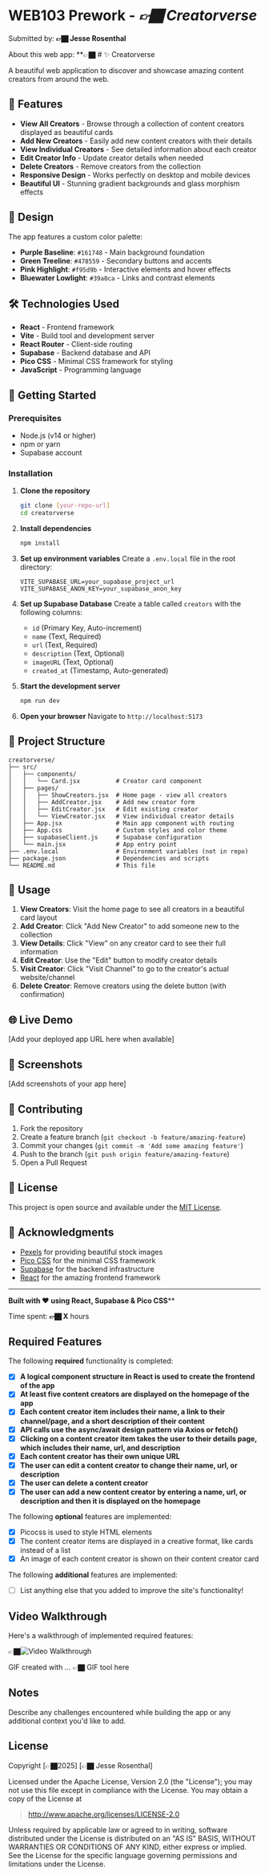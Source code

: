 # WEB103 Prework - *👉🏿 Creatorverse*

Submitted by: **👉🏿 Jesse Rosenthal**

About this web app: **👉🏿 # ✨ Creatorverse

A beautiful web application to discover and showcase amazing content creators from around the web.

## 🌟 Features

- **View All Creators** - Browse through a collection of content creators displayed as beautiful cards
- **Add New Creators** - Easily add new content creators with their details
- **View Individual Creators** - See detailed information about each creator
- **Edit Creator Info** - Update creator details when needed
- **Delete Creators** - Remove creators from the collection
- **Responsive Design** - Works perfectly on desktop and mobile devices
- **Beautiful UI** - Stunning gradient backgrounds and glass morphism effects

## 🎨 Design

The app features a custom color palette:
- **Purple Baseline**: `#161748` - Main background foundation
- **Green Treeline**: `#478559` - Secondary buttons and accents
- **Pink Highlight**: `#f95d9b` - Interactive elements and hover effects
- **Bluewater Lowlight**: `#39a0ca` - Links and contrast elements

## 🛠️ Technologies Used

- **React** - Frontend framework
- **Vite** - Build tool and development server
- **React Router** - Client-side routing
- **Supabase** - Backend database and API
- **Pico CSS** - Minimal CSS framework for styling
- **JavaScript** - Programming language

## 🚀 Getting Started

### Prerequisites
- Node.js (v14 or higher)
- npm or yarn
- Supabase account

### Installation

1. **Clone the repository**
   ```bash
   git clone [your-repo-url]
   cd creatorverse
   ```

2. **Install dependencies**
   ```bash
   npm install
   ```

3. **Set up environment variables**
   Create a `.env.local` file in the root directory:
   ```
   VITE_SUPABASE_URL=your_supabase_project_url
   VITE_SUPABASE_ANON_KEY=your_supabase_anon_key
   ```

4. **Set up Supabase Database**
   Create a table called `creators` with the following columns:
   - `id` (Primary Key, Auto-increment)
   - `name` (Text, Required)
   - `url` (Text, Required)  
   - `description` (Text, Optional)
   - `imageURL` (Text, Optional)
   - `created_at` (Timestamp, Auto-generated)

5. **Start the development server**
   ```bash
   npm run dev
   ```

6. **Open your browser**
   Navigate to `http://localhost:5173`

## 📁 Project Structure

```
creatorverse/
├── src/
│   ├── components/
│   │   └── Card.jsx          # Creator card component
│   ├── pages/
│   │   ├── ShowCreators.jsx  # Home page - view all creators
│   │   ├── AddCreator.jsx    # Add new creator form
│   │   ├── EditCreator.jsx   # Edit existing creator
│   │   └── ViewCreator.jsx   # View individual creator details
│   ├── App.jsx               # Main app component with routing
│   ├── App.css               # Custom styles and color theme
│   ├── supabaseClient.js     # Supabase configuration
│   └── main.jsx              # App entry point
├── .env.local                # Environment variables (not in repo)
├── package.json              # Dependencies and scripts
└── README.md                 # This file
```

## 🎯 Usage

1. **View Creators**: Visit the home page to see all creators in a beautiful card layout
2. **Add Creator**: Click "Add New Creator" to add someone new to the collection
3. **View Details**: Click "View" on any creator card to see their full information
4. **Edit Creator**: Use the "Edit" button to modify creator details
5. **Visit Creator**: Click "Visit Channel" to go to the creator's actual website/channel
6. **Delete Creator**: Remove creators using the delete button (with confirmation)

## 🌐 Live Demo

[Add your deployed app URL here when available]

## 📸 Screenshots

[Add screenshots of your app here]

## 🤝 Contributing

1. Fork the repository
2. Create a feature branch (`git checkout -b feature/amazing-feature`)
3. Commit your changes (`git commit -m 'Add some amazing feature'`)
4. Push to the branch (`git push origin feature/amazing-feature`)
5. Open a Pull Request

## 📄 License

This project is open source and available under the [MIT License](LICENSE).

## 👏 Acknowledgments

- [Pexels](https://pexels.com) for providing beautiful stock images
- [Pico CSS](https://picocss.com) for the minimal CSS framework
- [Supabase](https://supabase.com) for the backend infrastructure
- [React](https://reactjs.org) for the amazing frontend framework

---

**Built with ❤️ using React, Supabase & Pico CSS****

Time spent: **👉🏿 X** hours

## Required Features

The following **required** functionality is completed:

<!-- 👉🏿👉🏿👉🏿 Make sure to check off completed functionality below -->
- [X] **A logical component structure in React is used to create the frontend of the app**
- [X] **At least five content creators are displayed on the homepage of the app**
- [X] **Each content creator item includes their name, a link to their channel/page, and a short description of their content**
- [X] **API calls use the async/await design pattern via Axios or fetch()**
- [X] **Clicking on a content creator item takes the user to their details page, which includes their name, url, and description**
- [X] **Each content creator has their own unique URL**
- [X] **The user can edit a content creator to change their name, url, or description**
- [X] **The user can delete a content creator**
- [X] **The user can add a new content creator by entering a name, url, or description and then it is displayed on the homepage**

The following **optional** features are implemented:

- [X] Picocss is used to style HTML elements
- [X] The content creator items are displayed in a creative format, like cards instead of a list
- [X] An image of each content creator is shown on their content creator card

The following **additional** features are implemented:

* [ ] List anything else that you added to improve the site's functionality!

## Video Walkthrough

Here's a walkthrough of implemented required features:

👉🏿<img src='https://github.com/Itsurguy2/creatorverse/blob/master/src/assets/Creators%20gif%203.gif' title='Video Walkthrough' width='' alt='Video Walkthrough' />

<!-- Replace this with whatever GIF tool you used! -->
GIF created with ...  👉🏿 GIF tool here
<!-- Recommended tools:
[Kap](https://getkap.co/) for macOS
[ScreenToGif](https://www.screentogif.com/) for Windows
[peek](https://github.com/phw/peek) for Linux. -->

## Notes

Describe any challenges encountered while building the app or any additional context you'd like to add.

## License

Copyright [👉🏿2025] [👉🏿 Jesse Rosenthal]

Licensed under the Apache License, Version 2.0 (the "License"); you may not use this file except in compliance with the License. You may obtain a copy of the License at

> http://www.apache.org/licenses/LICENSE-2.0

Unless required by applicable law or agreed to in writing, software distributed under the License is distributed on an "AS IS" BASIS, WITHOUT WARRANTIES OR CONDITIONS OF ANY KIND, either express or implied. See the License for the specific language governing permissions and limitations under the License.

